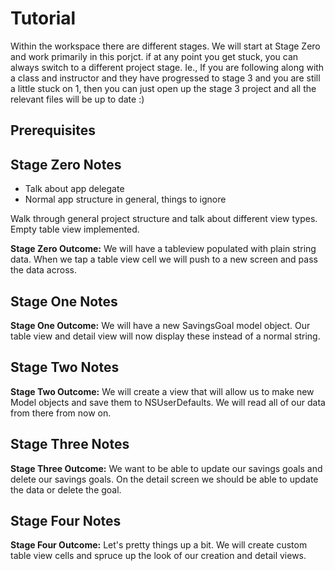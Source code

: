 # Tutorial 


Within the workspace there are different stages. We will start at Stage Zero and work primarily in this porjct. if at any point you get stuck, you can always switch to a different project stage. Ie., If you are following along with a class and instructor and they have progressed to stage 3 and you are still a little stuck on 1, then you can just open up the stage 3 project and all the relevant files will be up to date :) 


## Prerequisites 


## Stage Zero Notes

- Talk about app delegate
- Normal app structure in general, things to ignore

Walk through general project structure and talk about different view types. Empty table view implemented.

**Stage Zero Outcome:** We will have a tableview populated with plain string data. When we tap a table view cell we will push to a new screen and pass the data across. 

## Stage One Notes

**Stage One Outcome:** We will have a new SavingsGoal model object. Our table view and detail view will now display these instead of a normal string. 

## Stage Two Notes

**Stage Two Outcome:** We will create a view that will allow us to make new Model objects and save them to NSUserDefaults. We will read all of our data from there from now on. 

## Stage Three Notes

**Stage Three Outcome:** We want to be able to update our savings goals and delete our savings goals. On the detail screen we should be able to update the data or delete the goal. 

## Stage Four Notes

**Stage Four Outcome:** Let's pretty things up a bit. We will create custom table view cells and spruce up the look of our creation and detail views. 